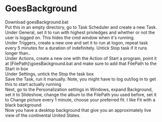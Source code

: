 # GoesBackground

Download goesBackground.bat  
Put this in an empty directory, go to Task Scheduler and create a new Task.   
Under General, set it to run with highest privledges and whether or not the user is logged on. This hides the cmd window when it's running.  
Under Triggers, create a new one and set it to run at logon, repeat task every 5 minutes for a duration of indefinitely. Untick Stop task if it runs longer than..  
Under Actions, create a new one with the Action of Start a program, point it at \[FilePath\]\\goesBackground.bat and make sure to add that FilePath to the Start in box  
Under Settings, untick the Stop the task box  
Save the Task, run it manually. Note, you might have to log out/log in to get this to start actually running   
Next, go to the Personalization settings in Windows, expand Background, set it to Slideshow, change the album to the FilePath you used before, set it to Change picture every 1 minute, choose your preferred fit. I like Fit with a black background    
Now you have a desktop background that give you an approximately live view of the continental United States.


